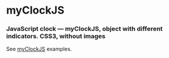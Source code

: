 myClockJS
========

### JavaScript clock — myClockJS, object with different indicators. CSS3, without images ###

See <a href="http://www.denisx.ru/myclockjs">myClockJS</a> examples.